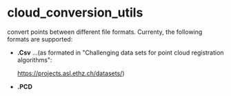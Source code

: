 # cloud_conversion_utils
convert points between different file formats. Currenty, the following formats are supported:

* __.Csv__ ...(as formated in "Challenging data sets for point cloud registration algorithms": 

    https://projects.asl.ethz.ch/datasets/)
* __.PCD__

